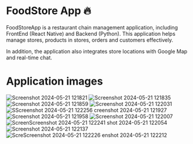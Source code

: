 # FoodStore App 🔥
FoodStoreApp is a restaurant chain management application, including FrontEnd (React Native) and Backend (Python). This application helps manage stores, products in stores, orders and customers effectively.

In addition, the application also integrates store locations with Google Map and real-time chat.

# Application images
![Screenshot 2024-05-21 121821](https://github.com/quochungdev/FoodStoreApp/assets/89074949/d96af043-8847-4e7a-bca9-97ab2a06a299)
![Screenshot 2024-05-21 121835](https://github.com/quochungdev/FoodStoreApp/assets/89074949/08fd8c27-8415-4700-ac9d-328a4528f7eb)
![Screenshot 2024-05-21 121859](https://github.com/quochungdev/FoodStoreApp/assets/89074949/61c47796-5638-4981-847a-2cbaa9df898d)
![Screenshot 2024-05-21 122031](https://github.com/quochungdev/FoodStoreApp/assets/89074949/82714388-0b4c-472b-ac07-64a3e166f03c)
![S![Screenshot 2024-05-21 122256](https://github.com/quochungdev/FoodStoreApp/assets/89074949/e372b0c0-72fe-45ef-a04a-56d561323bb8)
creenshot 2024-05-21 121927](https://github.com/quochungdev/FoodStoreApp/assets/89074949/2b26060c-4e97-4768-a478-8744703d41ff)
![Screenshot 2024-05-21 121958](https://github.com/quochungdev/FoodStoreApp/assets/89074949/70cd2bbe-8e39-4b12-a6c3-d272fac82159)
![Screenshot 2024-05-21 122007](https://github.com/quochungdev/FoodStoreApp/assets/89074949/fb690e83-ca9c-49b4-abfd-52305caf46a2)
![Screen![Screenshot 2024-05-21 122241](https://github.com/quochungdev/FoodStoreApp/assets/89074949/a0f793b0-f1cc-4056-8993-77430ace6b9a)
shot 2024-05-21 122054](https://github.com/quochungdev/FoodStoreApp/assets/89074949/77ac55c0-800f-4f7e-848e-a328f78a9343)
![Screenshot 2024-05-21 122137](https://github.com/quochungdev/FoodStoreApp/assets/89074949/2ca37be8-cd78-4471-993b-cb0286f46ebe)
![Scre![Screenshot 2024-05-21 122226](https://github.com/quochungdev/FoodStoreApp/assets/89074949/d932cf9b-aedd-4a37-ba2e-5962f4415318)
enshot 2024-05-21 122212](https://github.com/quochungdev/FoodStoreApp/assets/89074949/9ea6ae1d-582d-4386-b8b2-33d71dc60bf5)
